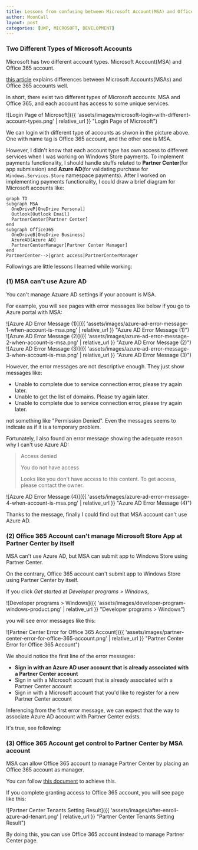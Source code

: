 ```yaml
---
title: Lessons from confusing between Microsoft Account(MSA) and Office 365 account
author: MoonCall
layout: post
categories: [UWP, MICROSOFT, DEVELOPMENT]
---
```


### Two Different Types of Microsoft Accounts

Microsoft has two different account types. Microsoft Account(MSA) and Office 365 account.

[this article](https://tellus-consulting.com/microsoft-account-msa-compared-to-office-365-account/) explains differences between Microsoft Accounts(MSAs) and Office 365 accounts well.

In short, there exist two different types of Microsoft accounts: MSA and Office 365, and each account has access to some unique services.

![Login Page of Microsoft]({{ 'assets/images/microsoft-login-with-different-account-types.png' | relative_url }} "Login Page of Microsoft")

We can login with different type of accounts as shwon in the picture above. One with name tag is Office 365 account, and the other one is MSA.

However, I didn't know that each account type has own access to different services when I was working on Windows Store payments. To implement payments functionality, I should handle stuffs related to **Partner Center**(for app submission) and **Azure AD**(for validating purchase for `Windows.Services.Store` namespace payments). After I worked on implementing payments functionality, I could draw a brief diagram for Microsoft accounts like:

```mermaid
graph TD
subgraph MSA
  OneDriveP[OneDrive Personal]
  Outlook[Outlook Email]
  PartnerCenter[Partner Center]
end
subgraph Office365
  OneDriveB[OneDrive Business]
  AzureAD[Azure AD]
  PartnerCenterManager[Partner Center Manager]
end
PartnerCenter-->|grant access|PartnerCenterManager
```

Followings are little lessons I learned while working:

### (1) MSA can't use Azure AD

You can't manage Azuare AD settings if your account is MSA.

For example, you will see pages with error messages like below if you go to Azure portal with MSA:

![Azure AD Error Message (1)]({{ 'assets/images/azure-ad-error-message-1-when-account-is-msa.png' | relative_url }} "Azure AD Error Message (1)")
![Azure AD Error Message (2)]({{ 'assets/images/azure-ad-error-message-2-when-account-is-msa.png' | relative_url }} "Azure AD Error Message (2)")
![Azure AD Error Message (3)]({{ 'assets/images/azure-ad-error-message-3-when-account-is-msa.png' | relative_url }} "Azure AD Error Message (3)")

However, the error messages are not descriptive enough. They just show messages like:

- Unable to complete due to service connection error, please try again later.
- Unable to get the list of domains. Please try again later.
- Unable to complete due to service connection error, please try again later.

not something like "Permission Denied". Even the messages seems to indicate as if it is a temporary problem.

Fortunately, I also found an error message showing the adequate reason why I can't use Azure AD:

> Access denied
>
> You do not have access
>
> Looks like you don't have access to this content. To get access, please contact the owner.

![Azure AD Error Message (4)]({{ 'assets/images/azure-ad-error-message-4-when-account-is-msa.png' | relative_url }} "Azure AD Error Message (4)")

Thanks to the message, finally I could find out that MSA account can't use Azure AD.

### (2) Office 365 Account can't manage Microsoft Store App at Partner Center by itself

MSA can't use Azure AD, but MSA can submit app to Windows Store using Partner Center.

On the contrary, Office 365 account can't submit app to Windows Store using Partner Center by itself.

If you click *Get started* at *Developer programs > Windows*,

![Developer programs > Windows]({{ 'assets/images/developer-program-windows-product.png' | relative_url }} "Developer programs > Windows")

you will see error messages like this:

![Partner Center Error for Office 365 Account]({{ 'assets/images/partner-center-error-for-office-365-account.png' | relative_url }} "Partner Center Error for Office 365 Account")

We should notice the first line of the error messages:

- **Sign in with an Azure AD user account that is already associated with a Partner Center account**
- Sign in with a Microsoft account that is already associated with a Partner Center account
- Sign in with a Microsoft account that you'd like to register for a new Partner Center account

Inferencing from the first error message, we can expect that the way to associate Azure AD account with Partner Center exists.

It's true, see following:

### (3) Office 365 Account get control to Partner Center by MSA account

MSA can allow Office 365 account to manage Partner Center by placing an Office 365 account as manager.

You can follow [this document](https://docs.microsoft.com/en-us/windows/uwp/publish/associate-azure-ad-with-partner-center) to achieve this.

If you complete granting access to Office 365 account, you will see page like this:

![Partner Center Tenants Setting Result]({{ 'assets/images/after-enroll-azure-ad-tenant.png' | relative_url }} "Partner Center Tenants Setting Result")

By doing this, you can use Office 365 account instead to manage Partner Center page.
